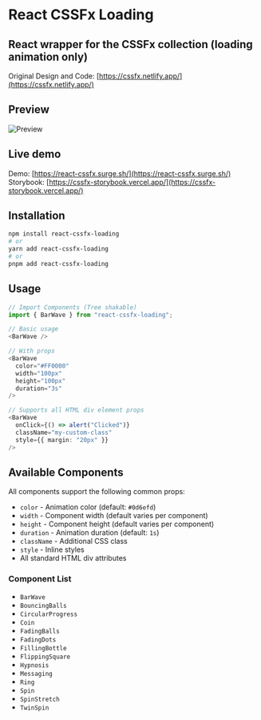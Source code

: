 # React CSSFx Loading

## React wrapper for the CSSFx collection (loading animation only)

Original Design and Code: [https://cssfx.netlify.app/](https://cssfx.netlify.app/)

## Preview

![Preview](https://res.cloudinary.com/naptest/image/upload/v1634719726/cssfx_ecuj37.gif)

## Live demo

Demo: [https://react-cssfx.surge.sh/](https://react-cssfx.surge.sh/)  
Storybook: [https://cssfx-storybook.vercel.app/](https://cssfx-storybook.vercel.app/)

## Installation

```bash
npm install react-cssfx-loading
# or
yarn add react-cssfx-loading
# or
pnpm add react-cssfx-loading
```

## Usage

```typescript
// Import Components (Tree shakable)
import { BarWave } from "react-cssfx-loading";

// Basic usage
<BarWave />

// With props
<BarWave 
  color="#FF0000" 
  width="100px" 
  height="100px" 
  duration="3s" 
/>

// Supports all HTML div element props
<BarWave 
  onClick={() => alert("Clicked")} 
  className="my-custom-class"
  style={{ margin: "20px" }}
/>
```

## Available Components

All components support the following common props:
- `color` - Animation color (default: `#0d6efd`)
- `width` - Component width (default varies per component)
- `height` - Component height (default varies per component)
- `duration` - Animation duration (default: `1s`)
- `className` - Additional CSS class
- `style` - Inline styles
- All standard HTML div attributes

### Component List
- `BarWave`
- `BouncingBalls`
- `CircularProgress`
- `Coin`
- `FadingBalls`
- `FadingDots`
- `FillingBottle`
- `FlippingSquare`
- `Hypnosis`
- `Messaging`
- `Ring`
- `Spin`
- `SpinStretch`
- `TwinSpin`
